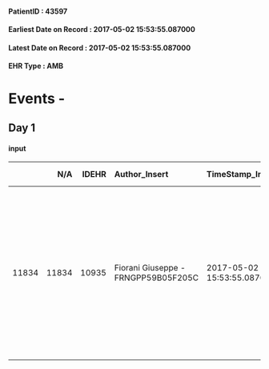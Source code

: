 
#### PatientID : 43597
#### Earliest Date on Record : 2017-05-02 15:53:55.087000
#### Latest Date on Record : 2017-05-02 15:53:55.087000
#### EHR Type : AMB

# Events - 

## Day 1

#### input
|       |    N/A |   IDEHR | Author_Insert                       | TimeStamp_Insert           | EHRType   |   PatientID |   IDDigitalSignDocument | persone_vicine   |   Unnamed: 0_x.1 |   IDANAMNESI_SOCIALE | Patient   | FamigliaAltro   | Paziente_T   | FamigliaAltro_T   |   Non_Rilevabile_x.1 | Note_Non_Rilevabile_x.1   | opt_Problemi   | Note_I                                                                                                                                                                                                                                                                                             | ds_note_timori                                                                                                                                                                                                 | chk_contr_sintomi   | opt_paziente_a   | opt_famiglia_a   | opt_adeguatezza   | opt_paziente_solo   | ds_note_con                                                                                                         | opt_presente_assente   | Presenza_minori   | Caregiver_principale   | opt_capacita     | opt_necessario   | opt_presente   | opt_risorse_ec   | opt_paziente_psi   | opt_Ins_vol   | opt_paziente_ad   | opt_caregiver_ad   | opt_esenzione   | opt_inv_civile   |   invalidita_perc | ds_codice_es   | Needs     | Fragility                    | opt_disponibilita_f   | opt_indennita_acc   | opt_legge   | opt_famiglia_psi   | opt_disponibilit_paz   |
|------:|-------:|--------:|:------------------------------------|:---------------------------|:----------|------------:|------------------------:|:-----------------|-----------------:|---------------------:|:----------|:----------------|:-------------|:------------------|---------------------:|:--------------------------|:---------------|:---------------------------------------------------------------------------------------------------------------------------------------------------------------------------------------------------------------------------------------------------------------------------------------------------|:---------------------------------------------------------------------------------------------------------------------------------------------------------------------------------------------------------------|:--------------------|:-----------------|:-----------------|:------------------|:--------------------|:--------------------------------------------------------------------------------------------------------------------|:-----------------------|:------------------|:-----------------------|:-----------------|:-----------------|:---------------|:-----------------|:-------------------|:--------------|:------------------|:-------------------|:----------------|:-----------------|------------------:|:---------------|:----------|:-----------------------------|:----------------------|:--------------------|:------------|:-------------------|:-----------------------|
| 11834 |  11834 |   10935 | Fiorani Giuseppe - FRNGPP59B05F205C | 2017-05-02 15:53:55.087000 | AMB       |       43597 |                  737071 | N/A              |             5938 |                 3786 | Si#1      | Si#1            | No#0         | Si#1              |                    0 | NR                        | No#0           | Il pz √® informato della diagnosi e della progressione. Alla luce dell'importante peggioramento del quadro clinico in atto,non √® dato sapere la sua cognizione(sempre pi√π soporoso e dispnoico).La figlia √® informata della gravit√† e della terminalit√† in un arco temporale di pochi giorni. | Per quanto la figlia sembra orientata ad assisterlo al domicilio,esprimo una serie di dubbi sul piano della tenuta emotiva. Personalmente l'hospice mi sembra il setting di cura pi√π adatto alla fase attuale | controllo sintomi#0 | Indefinite#2     | Congruenti#1     | Si#1              | Si#1                | Il pz √® vedovo dal mese di gennaio. La figlia unica Iconavetere Patrizia di aa 54 abita in zona ed √® di supporto. | Presente#1             | No#0              | la figlia              | Incrementabile#1 | No#0             | No#0           | Adeguate#1       | No#0               | No#0          | Problematica#0    | Totale#2           | Si#1            | Si#1             |               100 | Ic14 +048      | Clinici#0 | sovraccarico assistenziale#4 | No#0                  | Si#1                | Si#1        | No#0               | No#0                   |



